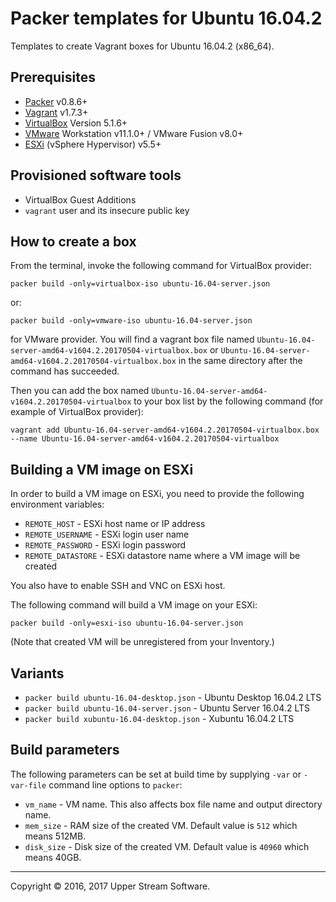 # Packer templates for Ubuntu 16.04.2

Templates to create Vagrant boxes for Ubuntu 16.04.2 (x86_64).

## Prerequisites

* [Packer] v0.8.6+
* [Vagrant] v1.7.3+
* [VirtualBox] Version 5.1.6+
* [VMware] Workstation v11.1.0+ / VMware Fusion v8.0+
* [ESXi] (vSphere Hypervisor) v5.5+

[ESXi]: http://www.vmware.com/products/vsphere-hypervisor
        "Free VMware vSphere Hypervisor, Free Virtualization (ESXi)"
[Packer]: https://www.packer.io/ "Packer by HashiCorp"
[Vagrant]: https://www.vagrantup.com/ "Vagrant"
[VirtualBox]: https://www.virtualbox.org/ "Oracle VM VirtualBox"
[VMware]: http://www.vmware.com/ "VMware Virtualization for Desktop &amp; Server, Application, Public &amp; Hybrid Clouds"

## Provisioned software tools

* VirtualBox Guest Additions
* `vagrant` user and its insecure public key

## How to create a box

From the terminal, invoke the following command for VirtualBox provider:

	packer build -only=virtualbox-iso ubuntu-16.04-server.json

or:

	packer build -only=vmware-iso ubuntu-16.04-server.json

for VMware provider.
You will find a vagrant box file named `Ubuntu-16.04-server-amd64-v1604.2.20170504-virtualbox.box`
or `Ubuntu-16.04-server-amd64-v1604.2.20170504-virtualbox.box`
in the same directory after the command has succeeded.

Then you can add the box named `Ubuntu-16.04-server-amd64-v1604.2.20170504-virtualbox` to your box list
by the following command (for example of VirtualBox provider):


	vagrant add Ubuntu-16.04-server-amd64-v1604.2.20170504-virtualbox.box --name Ubuntu-16.04-server-amd64-v1604.2.20170504-virtualbox


## Building a VM image on ESXi

In order to build a VM image on ESXi, you need to provide the following environment variables:

* `REMOTE_HOST` - ESXi host name or IP address
* `REMOTE_USERNAME` - ESXi login user name
* `REMOTE_PASSWORD` - ESXi login password
* `REMOTE_DATASTORE` - ESXi datastore name where a VM image will be created

You also have to enable SSH and VNC on ESXi host.

The following command will build a VM image on your ESXi:

    packer build -only=esxi-iso ubuntu-16.04-server.json

(Note that created VM will be unregistered from your Inventory.)

## Variants

* `packer build ubuntu-16.04-desktop.json` - Ubuntu Desktop 16.04.2 LTS
* `packer build ubuntu-16.04-server.json` - Ubuntu Server 16.04.2 LTS
* `packer build xubuntu-16.04-desktop.json` - Xubuntu 16.04.2 LTS


## Build parameters

The following parameters can be set at build time by supplying `-var` or `-var-file` command line options to `packer`:

* `vm_name` - VM name.  This also affects box file name and output directory name.
* `mem_size` - RAM size of the created VM.  Default value is `512` which means 512MB.
* `disk_size` - Disk size of the created VM.  Default value is `40960` which means 40GB.

- - -

Copyright &copy; 2016, 2017 Upper Stream Software.
